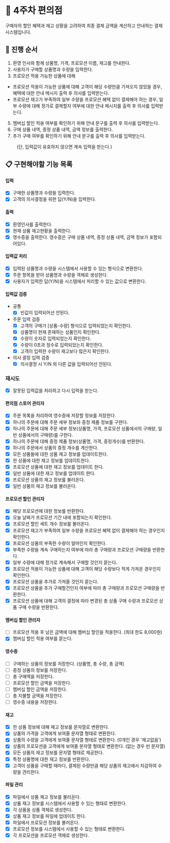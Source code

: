# 🏪 4주차 편의점

구매자의 할인 혜택과 재고 상황을 고려하여 최종 결제 금액을 계산하고 안내하는 결제 시스템입니다.

## 🔄 **진행 순서**

1. 환영 인사와 함께 상품명, 가격, 프로모션 이름, 재고를 안내한다.
2. 사용자가 구매할 상품명과 수량을 입력한다.
3. 프로모션 적용 가능한 상품에 대해

- 프로모션 적용이 가능한 상품에 대해 고객이 해당 수량만큼 가져오지 않았을 경우, 혜택에 대한 안내 메시지 출력 후 의사를 입력받는다.
- 프로모션 재고가 부족하여 일부 수량을 프로모션 혜택 없이 결제해야 하는 경우, 일부 수량에 대해 정가로 결제할지 여부에 대한 안내 메시지를 출력 후 의사를 입력받는다.

5. 멤버십 할인 적용 여부를 확인하기 위해 안내 문구를 출력 후 의사를 입력받는다.
6. 구매 상품 내역, 증정 상품 내역, 금액 정보를 출력한다.
7. 추가 구매 여부를 확인하기 위해 안내 문구를 출력 후 의사를 입력받는다.

&emsp; &emsp; (단, 입력값이 유효하지 않으면 계속 입력을 받는다.)

## 📋 구현해야할 기능 목록

#### 입력

- [x] 구매한 상품명과 수량을 입력한다.
- [x] 고객의 의사결정을 위한 답(Y/N)을 입력한다.

#### 출력

- [x] 환영인사를 출력한다.
- [x] 현재 상품 재고현황을 출력한다.
- [x] 영수증을 출력한다. 영수증은 구매 상품 내역, 증정 상품 내역, 금액 정보가 포함되어있다.

#### 입력값 처리

- [x] 입력된 상품명과 수량을 시스템에서 사용할 수 있는 형식으로 변환한다.
- [x] 주문 항목을 받아 상품명과 수량을 객체로 생성한다.
- [x] 사용자가 입력한 답(Y/N)을 시스템에서 처리할 수 있는 값으로 변환한다.

#### 입력값 검증

- 공통
  - [x] 빈값이 입력되어선 안된다.
- 주문 입력 검증
  - [x] 고객의 구매가 [상품-수량] 형식으로 입력되었는지 확인한다.
  - [x] 상품명이 현재 존재하는 상품인지 확인한다.
  - [x] 수량이 숫자로 입력되었는지 확인한다.
  - [x] 수량이 0초과 정수로 입력되었는지 확인한다.
  - [x] 고객이 입력한 수량이 재고보다 많은지 확인한다.
- 의사 결정 입력 검증
  - [x] 의사결정 시 Y/N 외 다른 값을 입력되어선 안된다.

### 재시도

- [x] 잘못된 입력값을 처리하고 다시 입력을 받는다.

#### 편의점 스토어 관리자

- [x] 주문 목록을 처리하여 영수증에 저장할 정보를 저장한다.
- [x] 하나의 주문에 대해 주문 세부 정보와 증정 제품 정보를 구한다.
- [x] 하나의 주문에 대해 주문 세부 정보(상품명, 가격, 프로모션 상품에서의 구매량, 일반 상품에서의 구매량)를 구한다.
- [x] 하나의 주문에 대해 증정 제품 정보(상품명, 가격, 증정개수)를 반환한다.
- [x] 하나의 주문에서 상품의 증정 개수를 계산한다.
- [x] 모든 상품들에 대한 상품 재고 정보를 업데이트한다.
- [x] 한 상품에 대한 재고 정보를 업데이트한다.
- [x] 프로모션 상품에 대한 재고 정보를 업데이트 한다.
- [x] 일반 상품에 대한 재고 정보를 업데이트 한다.
- [x] 프로모션 상품의 재고 정보를 불러온다.
- [x] 일반 상품의 재고 정보를 불러온다.

#### 프로모션 할인 관리자

- [x] 해당 프로모션에 대한 정보를 반환한다.
- [x] 오늘 날짜가 프로모션 기간 내에 포함되는지 확인한다.
- [x] 프로모션 할인 세트 개수 정보를 불러온다.
- [x] 프로모션 재고가 부족하여 일부 수량을 프로모션 혜택 없이 결제해야 하는 경우인지 확인한다.
- [x] 프로모션 상품의 부족한 수량이 얼마인지 확인한다.
- [x] 부족한 수량을 계속 구매하는지 여부에 따라 총 구매량과 프로모션 구매량을 반환한다.
- [x] 일부 수량에 대해 정가로 계속해서 구매할 것인지 묻는다.
- [x] 프로모션 적용이 가능한 상품에 대해 고객이 해당 수량보다 적게 가져온 경우인지 확인한다.
- [x] 프로모션 상품을 추가로 가져올 것인지 묻는다.
- [x] 프로모션 상품을 추가 구매할건인지 여부에 따라 총 구매량과 프로모션 구매량을 반환한다.
- [x] 프로모션 상품에 대해 고객의 결정에 따라 변경된 총 상품 구매 수량과 프로모션 상품 구매 수량을 반환한다.

#### 멤버십 할인 관리자

- [ ] 프로모션 적용 후 남은 금액에 대해 멤버십 할인을 적용한다. (최대 한도 8,000원)
- [x] 멤버십 할인 적용 여부를 묻는다.

#### 영수증

- [ ] 구매하는 상품의 정보를 저장한다. (상품명, 총 수량, 총 금액)
- [ ] 증정 상품의 정보를 저장한다.
- [ ] 총 구매액을 저장한다.
- [ ] 프로모션 할인 금액을 저장한다.
- [ ] 멤버십 할인 금액을 저장한다.
- [ ] 총 지불할 금액을 저장한다.
- [ ] 영수증 내용을 저장한다.

#### 재고

- [x] 한 상품 정보에 대해 재고 정보를 문자열로 변환한다.
- [x] 상품의 가격을 고객에게 보여줄 문자열 형태로 변환한다.
- [x] 상품의 수량을 고객에게 보여줄 문자열 형태로 변환한다. (0개인 경우 '재고없음')
- [x] 상품의 프로모션을 고객에게 보여줄 문자열 형태로 변환한다. (없는 경우 빈 문자열)
- [x] 모든 상품의 재고 정보를 문자열 형태로 제공한다.
- [x] 특정 상품명에 대한 재고 정보를 반환한다.
- [x] 고객이 상품을 구매할 때마다, 결제된 수량만큼 해당 상품의 재고에서 차감하여 수량을 관리한다.

#### 파일 관리

- [x] 파일에서 상품 재고 정보를 불러온다.
- [x] 상품 재고 정보를 시스템에서 사용할 수 있는 형태로 변환한다.
- [x] 각 상품을 상품 객체로 생성한다.
- [x] 상품 재고 정보를 파일에 업데이트 한다.
- [x] 파일에서 프로모션 정보를 불러온다.
- [x] 프로모션 정보를 시스템에서 사용할 수 있는 형태로 변환한다.
- [x] 각 프로모션을 프로모션 객체로 생성한다.
